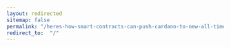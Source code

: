 ```yaml
---
layout: redirected
sitemap: false
permalink: "/heres-how-smart-contracts-can-push-cardano-to-new-all-time-highs-according-to-crypto-analyst-benjamin-cowen/"
redirect_to:  "/"
---
```

